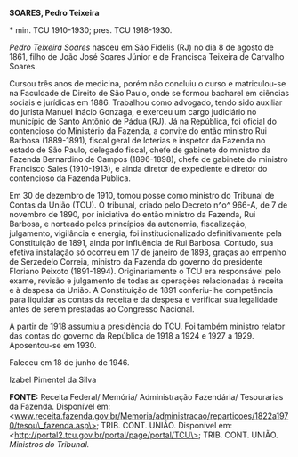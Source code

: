 **SOARES, Pedro Teixeira**

\* min. TCU 1910-1930; pres. TCU 1918-1930.

*Pedro Teixeira Soares* nasceu em São Fidélis (RJ) no dia 8 de agosto de
1861, filho de João José Soares Júnior e de Francisca Teixeira de
Carvalho Soares.

Cursou três anos de medicina, porém não concluiu o curso e matriculou-se
na Faculdade de Direito de São Paulo, onde se formou bacharel em
ciências sociais e jurídicas em 1886. Trabalhou como advogado, tendo
sido auxiliar do jurista Manuel Inácio Gonzaga, e exerceu um cargo
judiciário no município de Santo Antônio de Pádua (RJ). Já na República,
foi oficial do contencioso do Ministério da Fazenda, a convite do então
ministro Rui Barbosa (1889-1891), fiscal geral de loterias e inspetor da
Fazenda no estado de São Paulo, delegado fiscal, chefe de gabinete do
ministro da Fazenda Bernardino de Campos (1896-1898), chefe de gabinete
do ministro Francisco Sales (1910-1913), e ainda diretor de expediente e
diretor do contencioso da Fazenda Pública.

Em 30 de dezembro de 1910, tomou posse como ministro do Tribunal de
Contas da União (TCU). O tribunal, criado pelo Decreto n^o^ 966-A, de 7
de novembro de 1890, por iniciativa do então ministro da Fazenda, Rui
Barbosa, e norteado pelos princípios da autonomia, fiscalização,
julgamento, vigilância e energia, foi institucionalizado definitivamente
pela Constituição de 1891, ainda por influência de Rui Barbosa. Contudo,
sua efetiva instalação só ocorreu em 17 de janeiro de 1893, graças ao
empenho de Serzedelo Correia, ministro da Fazenda do governo do
presidente Floriano Peixoto (1891-1894). Originariamente o TCU era
responsável pelo exame, revisão e julgamento de todas as operações
relacionadas à receita e à despesa da União. A Constituição de 1891
conferiu-lhe competência para liquidar as contas da receita e da despesa
e verificar sua legalidade antes de serem prestadas ao Congresso
Nacional.

A partir de 1918 assumiu a presidência do TCU. Foi também ministro
relator das contas do governo da República de 1918 a 1924 e 1927 a 1929.
Aposentou-se em 1930.

Faleceu em 18 de junho de 1946.

Izabel Pimentel da Silva

**FONTE:** Receita Federal/ Memória/ Administração Fazendária/
Tesourarias da Fazenda. Disponível em:
\<www.receita.fazenda.gov.br/Memoria/administracao/reparticoes/1822a1970/tesou\_fazenda.asp\>;
TRIB. CONT. UNIÃO. Disponível em:
\<http://portal2.tcu.gov.br/portal/page/portal/TCU\>; TRIB. CONT. UNIÃO.
*Ministros do Tribunal.*
